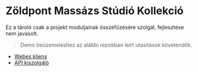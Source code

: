 # Zöldpont Massázs Stúdió Kollekció 

Ez a tároló csak a projekt moduljainak összefűzésére szolgál, fejlesztése 
nem javasolt. 

>Demo beüzemeléshez az alábbi repokban leírt utasítások követendők.

- [Webes kliens](https://github.com/csengekulker/zoldng)
- [API kiszolgáló](https://github.com/csengekulker/ng-api)
